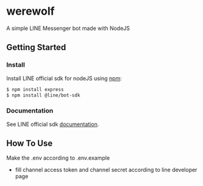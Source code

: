 # werewolf

<!-- <p style="text-align: center;">
  <img alt="last commit" src="https://img.shields.io/github/last-commit/EriecTanijaya/werewolf.svg?style=for-the-badge" />
  <img alt="version" src="https://img.shields.io/badge/dynamic/json?color=blue&label=version&style=for-the-badge&query=version&url=https%3A%2F%2Fraw.githubusercontent.com%2FEriecTanijaya%2Fwerewolf%2Fmaster%2Fpackage.json" />
  
  <a href="  https://github.com/EriecTanijaya/werewolf/blob/master/LICENSE" title="license">
    <img alt="license" src="https://img.shields.io/github/license/EriecTanijaya/werewolf?style=for-the-badge" />
  </a>
</p> -->

A simple LINE Messenger bot made with NodeJS

## Getting Started

### Install

Install LINE official sdk for nodeJS using [npm](https://www.npmjs.com/):

``` bash
$ npm install express
$ npm install @line/bot-sdk
```

### Documentation

See LINE official sdk [documentation](https://line.github.io/line-bot-sdk-nodejs/).

## How To Use

Make the .env according to .env.example

* fill channel access token and channel secret according to line developer page
